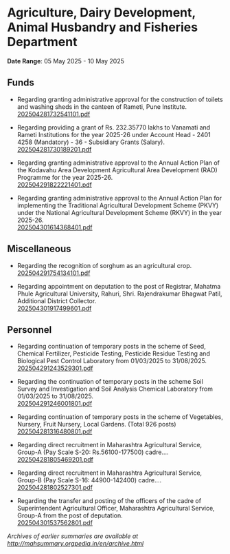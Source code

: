 # Agriculture, Dairy Development, Animal Husbandry and Fisheries Department

**Date Range**: 05 May 2025 - 10 May 2025


## Funds
- Regarding granting administrative approval for the construction of toilets and washing sheds in the canteen of Rameti, Pune Institute.\
  [202504281732541101.pdf](https://gr.maharashtra.gov.in/Site/Upload/Government%20Resolutions/English/202504281732541101.pdf)

- Regarding providing a grant of Rs. 232.35770 lakhs to Vanamati and Rameti Institutions for the year 2025-26 under Account Head - 2401 4258 (Mandatory) - 36 - Subsidiary Grants (Salary).\
  [202504281730189201.pdf](https://gr.maharashtra.gov.in/Site/Upload/Government%20Resolutions/English/202504281730189201.pdf)

- Regarding granting administrative approval to the Annual Action Plan of the Kodavahu Area Development Agricultural Area Development (RAD) Programme for the year 2025-26.\
  [202504291822221401.pdf](https://gr.maharashtra.gov.in/Site/Upload/Government%20Resolutions/English/202504291822221401.pdf)

- Regarding granting administrative approval to the Annual Action Plan for implementing the Traditional Agricultural Development Scheme (PKVY) under the National Agricultural Development Scheme (RKVY) in the year 2025-26.\
  [202504301614368401.pdf](https://gr.maharashtra.gov.in/Site/Upload/Government%20Resolutions/English/202504301614368401.pdf)

## Miscellaneous
- Regarding the recognition of sorghum as an agricultural crop.\
  [202504291754134101.pdf](https://gr.maharashtra.gov.in/Site/Upload/Government%20Resolutions/English/202504291754134101.pdf)

- Regarding appointment on deputation to the post of Registrar, Mahatma Phule Agricultural University, Rahuri, Shri. Rajendrakumar Bhagwat Patil, Additional District Collector.\
  [202504301917499601.pdf](https://gr.maharashtra.gov.in/Site/Upload/Government%20Resolutions/English/202504301917499601.pdf)

## Personnel
- Regarding continuation of temporary posts in the scheme of Seed, Chemical Fertilizer, Pesticide Testing, Pesticide Residue Testing and Biological Pest Control Laboratory from 01/03/2025 to 31/08/2025.\
  [202504291243529301.pdf](https://gr.maharashtra.gov.in/Site/Upload/Government%20Resolutions/English/202504291243529301.pdf)

- Regarding the continuation of temporary posts in the scheme Soil Survey and Investigation and Soil Analysis Chemical Laboratory from 01/03/2025 to 31/08/2025.\
  [202504291246001801.pdf](https://gr.maharashtra.gov.in/Site/Upload/Government%20Resolutions/English/202504291246001801.pdf)

- Regarding continuation of temporary posts in the scheme of Vegetables, Nursery, Fruit Nursery, Local Gardens. (Total 926 posts)\
  [202504281316480801.pdf](https://gr.maharashtra.gov.in/Site/Upload/Government%20Resolutions/English/202504281316480801.pdf)

- Regarding direct recruitment in Maharashtra Agricultural Service, Group-A (Pay Scale S-20: Rs.56100-177500) cadre....\
  [202504281805469201.pdf](https://gr.maharashtra.gov.in/Site/Upload/Government%20Resolutions/English/202504281805469201.pdf)

- Regarding direct recruitment in Maharashtra Agricultural Service, Group-B (Pay Scale S-16: 44900-142400) cadre....\
  [202504281802527301.pdf](https://gr.maharashtra.gov.in/Site/Upload/Government%20Resolutions/English/202504281802527301.pdf)

- Regarding the transfer and posting of the officers of the cadre of Superintendent Agricultural Officer, Maharashtra Agricultural Service, Group-A from the post of deputation.\
  [202504301537562801.pdf](https://gr.maharashtra.gov.in/Site/Upload/Government%20Resolutions/English/202504301537562801.pdf)


*Archives of earlier summaries are available at http://mahsummary.orgpedia.in/en/archive.html*